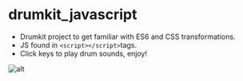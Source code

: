 # drumkit_javascript

* Drumkit project to get familiar with ES6 and CSS transformations.
* JS found in `<script></script>`tags.
* Click keys to play drum sounds, enjoy!

![alt](http://i.imgur.com/QxamVGU.png)
